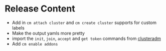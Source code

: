 [comment]: # ( Copyright Contributors to the Open Cluster Management project )
# Release Content

- Add in `cm attach cluster` and `cm create cluster` supports for custom labels
- Make the output yamls more pretty
- import the `init`, `join`, `accept` and `get token` commands from [clusteradm](https://github.com/open-cluster-management-io/clusteradm)
- Add `cm enable addons`
